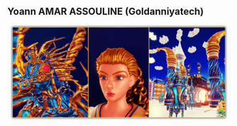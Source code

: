 ## Yoann AMAR ASSOULINE (Goldanniyatech) 
![Banner](Data/Goldanniyatech-Banner.png?raw=true "Optional Title") 

<!--
- 👀 I’m interested in ...
- 🌱 I’m currently learning ...
- 💞️ I’m looking to collaborate on ...
- 📫 How to reach me ...
--> 

<!---
Goldanniyatech/Goldanniyatech is a ✨ special ✨ repository because its `README.md` (this file) appears on your GitHub profile.
You can click the Preview link to take a look at your changes.
--->

